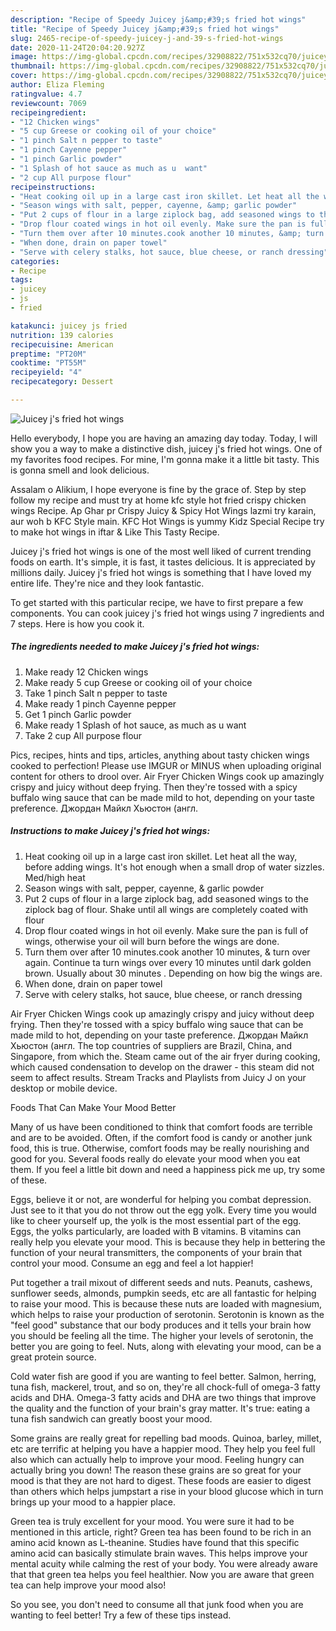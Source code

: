 ```yaml
---
description: "Recipe of Speedy Juicey j&amp;#39;s fried hot wings"
title: "Recipe of Speedy Juicey j&amp;#39;s fried hot wings"
slug: 2465-recipe-of-speedy-juicey-j-and-39-s-fried-hot-wings
date: 2020-11-24T20:04:20.927Z
image: https://img-global.cpcdn.com/recipes/32908822/751x532cq70/juicey-js-fried-hot-wings-recipe-main-photo.jpg
thumbnail: https://img-global.cpcdn.com/recipes/32908822/751x532cq70/juicey-js-fried-hot-wings-recipe-main-photo.jpg
cover: https://img-global.cpcdn.com/recipes/32908822/751x532cq70/juicey-js-fried-hot-wings-recipe-main-photo.jpg
author: Eliza Fleming
ratingvalue: 4.7
reviewcount: 7069
recipeingredient:
- "12 Chicken wings"
- "5 cup Greese or cooking oil of your choice"
- "1 pinch Salt n pepper to taste"
- "1 pinch Cayenne pepper"
- "1 pinch Garlic powder"
- "1 Splash of hot sauce as much as u  want"
- "2 cup All purpose flour"
recipeinstructions:
- "Heat cooking oil up in a large cast iron skillet. Let heat all the way, before adding wings. It&#39;s hot enough when a small drop of water sizzles. Med/high heat"
- "Season wings with salt, pepper, cayenne, &amp; garlic powder"
- "Put 2 cups of flour in a large ziplock bag, add seasoned wings to the ziplock bag of flour. Shake until all wings are completely coated with flour"
- "Drop flour coated wings in hot oil evenly. Make sure the pan is full of wings, otherwise your oil will burn before the wings are done."
- "Turn them over after 10 minutes.cook another 10 minutes, &amp; turn over again. Continue ta turn wings over every 10 minutes until dark golden brown. Usually about 30 minutes . Depending on how big the wings are."
- "When done, drain on paper towel"
- "Serve with celery stalks, hot sauce, blue cheese, or ranch dressing"
categories:
- Recipe
tags:
- juicey
- js
- fried

katakunci: juicey js fried 
nutrition: 139 calories
recipecuisine: American
preptime: "PT20M"
cooktime: "PT55M"
recipeyield: "4"
recipecategory: Dessert

---
```



![Juicey j&#39;s fried hot wings](https://img-global.cpcdn.com/recipes/32908822/751x532cq70/juicey-js-fried-hot-wings-recipe-main-photo.jpg)

Hello everybody, I hope you are having an amazing day today. Today, I will show you a way to make a distinctive dish, juicey j&#39;s fried hot wings. One of my favorites food recipes. For mine, I'm gonna make it a little bit tasty. This is gonna smell and look delicious.

Assalam o Alikium, I hope everyone is fine by the grace of. Step by step follow my recipe and must try at home kfc style hot fried crispy chicken wings Recipe. Ap Ghar pr Crispy Juicy &amp; Spicy Hot Wings lazmi try karain, aur woh b KFC Style main. KFC Hot Wings is yummy Kidz Special Recipe try to make hot wings in iftar &amp; Like This Tasty Recipe.

Juicey j&#39;s fried hot wings is one of the most well liked of current trending foods on earth. It's simple, it is fast, it tastes delicious. It is appreciated by millions daily. Juicey j&#39;s fried hot wings is something that I have loved my entire life. They're nice and they look fantastic.


To get started with this particular recipe, we have to first prepare a few components. You can cook juicey j&#39;s fried hot wings using 7 ingredients and 7 steps. Here is how you cook it.

<!--inarticleads1-->

##### The ingredients needed to make Juicey j&#39;s fried hot wings:

1. Make ready 12 Chicken wings
1. Make ready 5 cup Greese or cooking oil of your choice
1. Take 1 pinch Salt n pepper to taste
1. Make ready 1 pinch Cayenne pepper
1. Get 1 pinch Garlic powder
1. Make ready 1 Splash of hot sauce, as much as u  want
1. Take 2 cup All purpose flour


Pics, recipes, hints and tips, articles, anything about tasty chicken wings cooked to perfection! Please use IMGUR or MINUS when uploading original content for others to drool over. Air Fryer Chicken Wings cook up amazingly crispy and juicy without deep frying. Then they&#39;re tossed with a spicy buffalo wing sauce that can be made mild to hot, depending on your taste preference. Джордан Майкл Хьюстон (англ. 

<!--inarticleads2-->

##### Instructions to make Juicey j&#39;s fried hot wings:

1. Heat cooking oil up in a large cast iron skillet. Let heat all the way, before adding wings. It&#39;s hot enough when a small drop of water sizzles. Med/high heat
1. Season wings with salt, pepper, cayenne, &amp; garlic powder
1. Put 2 cups of flour in a large ziplock bag, add seasoned wings to the ziplock bag of flour. Shake until all wings are completely coated with flour
1. Drop flour coated wings in hot oil evenly. Make sure the pan is full of wings, otherwise your oil will burn before the wings are done.
1. Turn them over after 10 minutes.cook another 10 minutes, &amp; turn over again. Continue ta turn wings over every 10 minutes until dark golden brown. Usually about 30 minutes . Depending on how big the wings are.
1. When done, drain on paper towel
1. Serve with celery stalks, hot sauce, blue cheese, or ranch dressing


Air Fryer Chicken Wings cook up amazingly crispy and juicy without deep frying. Then they&#39;re tossed with a spicy buffalo wing sauce that can be made mild to hot, depending on your taste preference. Джордан Майкл Хьюстон (англ. The top countries of suppliers are Brazil, China, and Singapore, from which the. Steam came out of the air fryer during cooking, which caused condensation to develop on the drawer - this steam did not seem to affect results. Stream Tracks and Playlists from Juicy J on your desktop or mobile device. 

Foods That Can Make Your Mood Better


Many of us have been conditioned to think that comfort foods are terrible and are to be avoided. Often, if the comfort food is candy or another junk food, this is true. Otherwise, comfort foods may be really nourishing and good for you. Several foods really do elevate your mood when you eat them. If you feel a little bit down and need a happiness pick me up, try some of these.

Eggs, believe it or not, are wonderful for helping you combat depression. Just see to it that you do not throw out the egg yolk. Every time you would like to cheer yourself up, the yolk is the most essential part of the egg. Eggs, the yolks particularly, are loaded with B vitamins. B vitamins can really help you elevate your mood. This is because they help in bettering the function of your neural transmitters, the components of your brain that control your mood. Consume an egg and feel a lot happier!

Put together a trail mixout of different seeds and nuts. Peanuts, cashews, sunflower seeds, almonds, pumpkin seeds, etc are all fantastic for helping to raise your mood. This is because these nuts are loaded with magnesium, which helps to raise your production of serotonin. Serotonin is known as the "feel good" substance that our body produces and it tells your brain how you should be feeling all the time. The higher your levels of serotonin, the better you are going to feel. Nuts, along with elevating your mood, can be a great protein source.

Cold water fish are good if you are wanting to feel better. Salmon, herring, tuna fish, mackerel, trout, and so on, they're all chock-full of omega-3 fatty acids and DHA. Omega-3 fatty acids and DHA are two things that improve the quality and the function of your brain's gray matter. It's true: eating a tuna fish sandwich can greatly boost your mood. 

Some grains are really great for repelling bad moods. Quinoa, barley, millet, etc are terrific at helping you have a happier mood. They help you feel full also which can actually help to improve your mood. Feeling hungry can actually bring you down! The reason these grains are so great for your mood is that they are not hard to digest. These foods are easier to digest than others which helps jumpstart a rise in your blood glucose which in turn brings up your mood to a happier place.

Green tea is truly excellent for your mood. You were sure it had to be mentioned in this article, right? Green tea has been found to be rich in an amino acid known as L-theanine. Studies have found that this specific amino acid can basically stimulate brain waves. This helps improve your mental acuity while calming the rest of your body. You were already aware that that green tea helps you feel healthier. Now you are aware that green tea can help improve your mood also!

So you see, you don't need to consume all that junk food when you are wanting to feel better! Try  a few  of  these  tips  instead.

